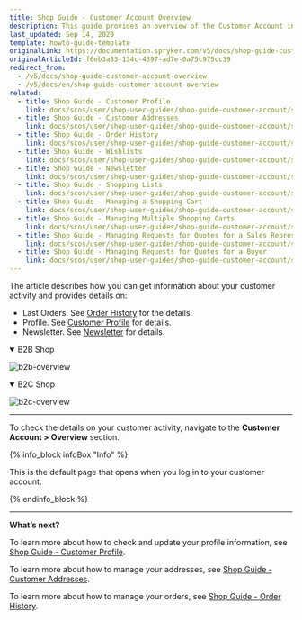 ```yaml
---
title: Shop Guide - Customer Account Overview
description: This guide provides an overview of the Customer Account in Spryker -based shop.
last_updated: Sep 14, 2020
template: howto-guide-template
originalLink: https://documentation.spryker.com/v5/docs/shop-guide-customer-account-overview
originalArticleId: f6eb3a83-134c-4397-ad7e-0a75c975cc39
redirect_from:
  - /v5/docs/shop-guide-customer-account-overview
  - /v5/docs/en/shop-guide-customer-account-overview
related:
  - title: Shop Guide - Customer Profile
    link: docs/scos/user/shop-user-guides/shop-guide-customer-account/shop-guide-customer-profile.html
  - title: Shop Guide - Customer Addresses
    link: docs/scos/user/shop-user-guides/shop-guide-customer-account/shop-guide-customer-addresses.html
  - title: Shop Guide - Order History
    link: docs/scos/user/shop-user-guides/shop-guide-customer-account/shop-guide-order-history.html
  - title: Shop Guide - Wishlists
    link: docs/scos/user/shop-user-guides/shop-guide-customer-account/shop-guide-wishlists.html
  - title: Shop Guide - Newsletter
    link: docs/scos/user/shop-user-guides/shop-guide-customer-account/shop-guide-newsletter.html
  - title: Shop Guide - Shopping Lists
    link: docs/scos/user/shop-user-guides/shop-guide-customer-account/shop-guide-shopping-lists.html
  - title: Shop Guide - Managing a Shopping Cart
    link: docs/scos/user/shop-user-guides/shop-guide-customer-account/shop-guide-shopping-carts/shop-guide-managing-a-shopping-cart.html
  - title: Shop Guide - Managing Multiple Shopping Carts
    link: docs/scos/user/shop-user-guides/shop-guide-customer-account/shop-guide-shopping-carts/shop-guide-managing-multiple-shopping-carts.html
  - title: Shop Guide - Managing Requests for Quotes for a Sales Representative
    link: docs/scos/user/shop-user-guides/shop-guide-customer-account/shop-guide-quote-requests/shop-guide-managing-requests-for-quotes-for-a-sales-representative.html
  - title: Shop Guide - Managing Requests for Quotes for a Buyer
    link: docs/scos/user/shop-user-guides/shop-guide-customer-account/shop-guide-quote-requests/shop-guide-managing-requests-for-quotes-for-a-buyer.html
---
```


The article describes how you can get information about your customer activity and provides details on:

* Last Orders. See [Order History](/docs/scos/user/shop-user-guides/shop-guide-customer-account/shop-guide-order-history.html) for the details. 
* Profile. See [Customer Profile](/docs/scos/user/shop-user-guides/shop-guide-customer-account/shop-guide-customer-profile.html) for details.
* Newsletter. See [Newsletter](/docs/scos/user/shop-user-guides/shop-guide-customer-account/shop-guide-newsletter.html) for details.

<details open>
<summary markdown='span'>B2B Shop</summary>

![b2b-overview](https://spryker.s3.eu-central-1.amazonaws.com/docs/User+Guides/Shop+User+Guides/Customer+Account/Overview/b2b-overview.png) 
</details>

<details open>
<summary markdown='span'>B2C Shop</summary>

![b2c-overview](https://spryker.s3.eu-central-1.amazonaws.com/docs/User+Guides/Shop+User+Guides/Customer+Account/Overview/b2c-overview.png) 
</details>

***
To check the details on your customer activity, navigate to the **Customer Account > Overview** section.

{% info_block infoBox "Info" %}

This is the default page that opens when you log in to your customer account.

{% endinfo_block %}

***
**What’s next?**

To learn more about how to check and update your profile information, see [Shop Guide - Customer Profile](/docs/scos/user/shop-user-guides/shop-guide-customer-account/shop-guide-customer-profile.html).

To learn more about how to manage your addresses, see [Shop Guide - Customer Addresses](/docs/scos/user/shop-user-guides/shop-guide-customer-account/shop-guide-customer-addresses.html).

To learn more about how to manage your orders, see [Shop Guide -  Order History](/docs/scos/user/shop-user-guides/shop-guide-customer-account/shop-guide-order-history.html).
